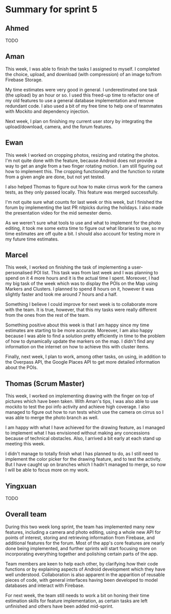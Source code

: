 # Summary for sprint 5

## Ahmed

TODO


## Aman

This week, I was able to finish the tasks I assigned to myself. I completed the choice, upload, and download (with compression) of an image to/from Firebase Storage.

My time estimates were very good in general. I underestimated one task (the upload) by an hour or so. I used this freed-up time to refactor one of my old features to use a general database implementation and remove redundant code. I also used a bit of my free time to help one of teammates with Mockito and dependency injection.

Next week, I plan on finishing my current user story by integrating the upload/download, camera, and the forum features. 


## Ewan

This week I worked on cropping photos, resizing and rotating the photos. I'm not quite done with the feature, because Android does not provide a way to get an angle from a two finger rotating motion. I am still figuring out how to implement this. The cropping functionality and the function to rotate from a given angle are done, but not yet tested.

I also helped Thomas to figure out how to make cirrus work for the camera tests, as they only passed locally. This feature was merged successfully.

I'm not quite sure what counts for last week or this week, but I finished the forum by implementing the last PR nitpicks during the holidays. I also made the presentation video for the mid semester demo.

As we weren't sure what tools to use and what to implement for the photo editing, it took me some extra time to figure out what libraries to use, so my time estimates are off quite a bit. I should also account for testing more in my future time estimates.

## Marcel 

This week, I worked on finishing the task of implementing a user-personalised POI list. This task was from last week and I was planning to spend on it 4 more hours and it is the actual time I spent. Moreover, I had my big task of the week which was to display the POIs on the Map using Markers and Clusters. I planned to spend 8 hours on it, however it was slightly faster and took me around 7 hours and a half. 

Something I believe I could improve for next week is to collaborate more with the team. It is true, however,  that this my tasks were really different from the ones from the rest of the team.

Something positive about this week is that I am happy since my time estimates are starting to be more accurate. Moreover, I am also happy because I was able to find a solution pretty efficiently in time to the problem of how to dynamically update the markers on the map. I didn't find any information on the internet on how to achieve this with cluster items.

Finally, next week, I plan to work, among other tasks, on using, in addition to the Overpass API, the Google Places API to get more detailed information about the POIs.

## Thomas (Scrum Master)

This week, I worked on implementing drawing with the finger on top of pictures which have been taken. With Aman's tips, I was also able to use mockito to test the poi info activity and achieve high coverage. I also managed to figure out how to run tests which use the camera on cirrus so I was able to merge the photo branch as well.

I am happy with what I have achieved for the drawing feature, as I managed to implement what I has envisioned without making any concessions because of technical obstacles. Also, I arrived a bit early at each stand up meeting this week.

I didn't manage to totally finish what I has planned to do, as I still need to implement the color picker for the drawing feature, and to test the activity. But I have caught up on branches which I hadn't managed to merge, so now I will be able to focus more on my work.


## Yingxuan

TODO


## Overall team

During this two week long sprint, the team has implemented many new features, including a camera and photo editing, using a whole new API for points of interest, storing and retrieving information from Firebase, and additional features for the forum. Most of the app's core features are nearly done being implemented, and further sprints will start focusing more on incorporating everything together and polishing certain parts of the app.

Team members are keen to help each other, by clarifying how their code functions or by explaining aspects of Android development which they have well understood. Collaboration is also apparent in the apparition of reusable pieces of code, with general interfaces having been developed to model databases and interact with Firebase.

For next week, the team still needs to work a bit on honing their time estimation skills for feature implementation, as certain tasks are left unfinished and others have been added mid-sprint.

